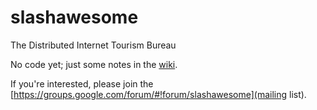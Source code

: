 slashawesome
============

The Distributed Internet Tourism Bureau

No code yet; just some notes in the [wiki](https://github.com/netizeneffect/slashawesome/wiki).

If you're interested, please join the [https://groups.google.com/forum/#!forum/slashawesome](mailing list).